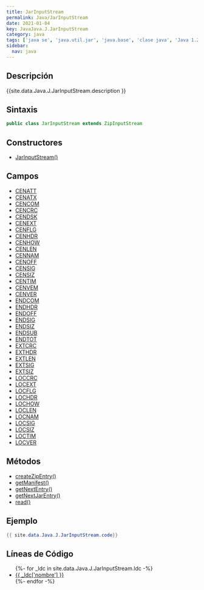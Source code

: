 ```yaml
---
title: JarInputStream
permalink: Java/JarInputStream
date: 2021-01-04
key: JavaJava.J.JarInputStream
category: java
tags: ['java se', 'java.util.jar', 'java.base', 'clase java', 'Java 1.2']
sidebar: 
  nav: java
---
```


## Descripción
{{site.data.Java.J.JarInputStream.description }}

## Sintaxis
~~~java
public class JarInputStream extends ZipInputStream
~~~

## Constructores
* [JarInputStream()](/Java/JarInputStream/JarInputStream/)

## Campos
* [CENATT](/Java/JarInputStream/CENATT)
* [CENATX](/Java/JarInputStream/CENATX)
* [CENCOM](/Java/JarInputStream/CENCOM)
* [CENCRC](/Java/JarInputStream/CENCRC)
* [CENDSK](/Java/JarInputStream/CENDSK)
* [CENEXT](/Java/JarInputStream/CENEXT)
* [CENFLG](/Java/JarInputStream/CENFLG)
* [CENHDR](/Java/JarInputStream/CENHDR)
* [CENHOW](/Java/JarInputStream/CENHOW)
* [CENLEN](/Java/JarInputStream/CENLEN)
* [CENNAM](/Java/JarInputStream/CENNAM)
* [CENOFF](/Java/JarInputStream/CENOFF)
* [CENSIG](/Java/JarInputStream/CENSIG)
* [CENSIZ](/Java/JarInputStream/CENSIZ)
* [CENTIM](/Java/JarInputStream/CENTIM)
* [CENVEM](/Java/JarInputStream/CENVEM)
* [CENVER](/Java/JarInputStream/CENVER)
* [ENDCOM](/Java/JarInputStream/ENDCOM)
* [ENDHDR](/Java/JarInputStream/ENDHDR)
* [ENDOFF](/Java/JarInputStream/ENDOFF)
* [ENDSIG](/Java/JarInputStream/ENDSIG)
* [ENDSIZ](/Java/JarInputStream/ENDSIZ)
* [ENDSUB](/Java/JarInputStream/ENDSUB)
* [ENDTOT](/Java/JarInputStream/ENDTOT)
* [EXTCRC](/Java/JarInputStream/EXTCRC)
* [EXTHDR](/Java/JarInputStream/EXTHDR)
* [EXTLEN](/Java/JarInputStream/EXTLEN)
* [EXTSIG](/Java/JarInputStream/EXTSIG)
* [EXTSIZ](/Java/JarInputStream/EXTSIZ)
* [LOCCRC](/Java/JarInputStream/LOCCRC)
* [LOCEXT](/Java/JarInputStream/LOCEXT)
* [LOCFLG](/Java/JarInputStream/LOCFLG)
* [LOCHDR](/Java/JarInputStream/LOCHDR)
* [LOCHOW](/Java/JarInputStream/LOCHOW)
* [LOCLEN](/Java/JarInputStream/LOCLEN)
* [LOCNAM](/Java/JarInputStream/LOCNAM)
* [LOCSIG](/Java/JarInputStream/LOCSIG)
* [LOCSIZ](/Java/JarInputStream/LOCSIZ)
* [LOCTIM](/Java/JarInputStream/LOCTIM)
* [LOCVER](/Java/JarInputStream/LOCVER)

## Métodos
* [createZipEntry()](/Java/JarInputStream/createZipEntry)
* [getManifest()](/Java/JarInputStream/getManifest)
* [getNextEntry()](/Java/JarInputStream/getNextEntry)
* [getNextJarEntry()](/Java/JarInputStream/getNextJarEntry)
* [read()](/Java/JarInputStream/read)

## Ejemplo
~~~java
{{ site.data.Java.J.JarInputStream.code}}
~~~

## Líneas de Código
<ul>
{%- for _ldc in site.data.Java.J.JarInputStream.ldc -%}
   <li>
       <a href="{{_ldc['url'] }}">{{ _ldc['nombre'] }}</a>
   </li>
{%- endfor -%}
</ul>
